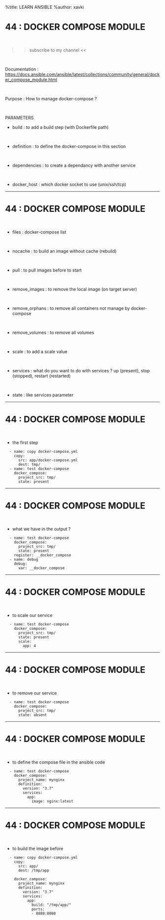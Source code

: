 %title: LEARN ANSIBLE
%author: xavki


# 44 : DOCKER COMPOSE MODULE

<br>

>> subscribe to my channel <<


<br>

Documentation : https://docs.ansible.com/ansible/latest/collections/community/general/docker_compose_module.html

<br>

Purpose : How to manage docker-compose ?

<br>

PARAMETERS 

* build : to add a build step (with Dockerfile path)

<br>

* definition : to define the docker-compose in this section

<br>

* dependencies : to create a dependancy with another service

<br>

* docker_host : which docker socket to use (unix/ssh/tcp)

--------------------------------------------------------------------------------------

# 44 : DOCKER COMPOSE MODULE



<br>

* files : docker-compose list

<br>

* nocache : to build an image without cache (rebuild)

<br>

* pull : to pull images before to start

<br>

* remove_images : to remove the local image (on target server)

<br>

* remove_orphans : to remove all containers not manage by docker-compose

<br>

* remove_volumes : to remove all volumes

<br>

* scale : to add a scale value

<br>

* services : what do you want to do with services ?
		up (present), stop (stopped), restart (restarted)

<br>

* state : like services parameter



--------------------------------------------------------------------------------------

# 44 : DOCKER COMPOSE MODULE


<br>

* the first step

```
  - name: copy docker-compose.yml
    copy:
      src: app/docker-compose.yml
      dest: tmp/
  - name: test docker-compose
    docker_compose:
      project_src: tmp/
      state: present
```

--------------------------------------------------------------------------------------

# 44 : DOCKER COMPOSE MODULE


<br>

* what we have in the output ?

```
  - name: test docker-compose
    docker_compose:
      project_src: tmp/
      state: present
    register: __docker_compose
  - name: debug
    debug:
      var: __docker_compose
```

--------------------------------------------------------------------------------------

# 44 : DOCKER COMPOSE MODULE


<br>

* to scale our service

```
  - name: test docker-compose
    docker_compose:
      project_src: tmp/
      state: present
      scale:
        app: 4
```


--------------------------------------------------------------------------------------

# 44 : DOCKER COMPOSE MODULE


<br>

* to remove our service

```
  - name: test docker-compose
    docker_compose:
      project_src: tmp/
      state: absent
```

--------------------------------------------------------------------------------------

# 44 : DOCKER COMPOSE MODULE


<br>

* to define the compose file in the ansible code

```
  - name: test docker-compose
    docker_compose:
      project_name: mynginx
      definition:
        version: "3.7"
        services:
          app:
            image: nginx:latest
```

--------------------------------------------------------------------------------------

# 44 : DOCKER COMPOSE MODULE


<br>

* to build the image before

```
  - name: copy docker-compose.yml
    copy:
      src: app/
      dest: /tmp/app

    docker_compose:
      project_name: mynginx
      definition:
        version: "3.7"
        services:
          app:
            build: "/tmp/app/"
            ports:
            - 8888:8080
```


